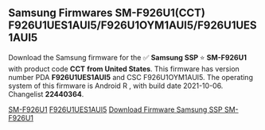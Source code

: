 <h2>Samsung Firmwares SM-F926U1(CCT) F926U1UES1AUI5/F926U1OYM1AUI5/F926U1UES1AUI5</h2>
Download the Samsung firmware for the ✅ <strong>Samsung SSP </strong> ⭐ <strong>SM-F926U1</strong> with product code <strong>CCT</strong> <strong> from United States</strong>. This firmware has version number PDA <strong>F926U1UES1AUI5</strong> and CSC F926U1OYM1AUI5. The operating system of this firmware is Android R , with build date 2021-10-06. Changelist <strong>22440364</strong>.


[SM-F926U1](https://samfirm.shop/samsung/model/SM-F926U1)
[F926U1UES1AUI5](https://samfirm.shop/samsung/pda/F926U1UES1AUI5)
[Download Firmware Samsung SSP SM-F926U1](https://samfirm.shop/samsung/firmware/462868)
